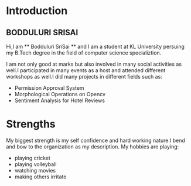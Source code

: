 Introduction
=============
BODDULURI SRISAI
----------------
Hi,I am ** Bodduluri SriSai ** and I am a student at KL University persuing my B.Tech degree
in the field of computer science specializtion.

I am not only good at marks but also involved in many social activities as well.I
participated in many events as a host and attended different workshops as well.I did
many projects in different fields such as:
*  Permission Approval System
*  Morphological Operations on Opencv
*  Sentiment Analysis for Hotel Reviews

# Strengths
My biggest strength is my self confidence and hard working nature.I bend and bow 
to the organization as my description.
My hobbies are playing:
* playing cricket
* playing volleyball
* watching movies
* making others irritate
